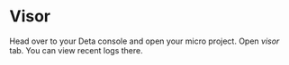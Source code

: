 # Visor
Head over to your Deta console and open your micro project. Open *visor* tab. You can view recent logs there.
